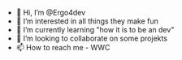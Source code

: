 - 👋 Hi, I’m @Ergo4dev
- 👀 I’m interested in all things they make fun 
- 🌱 I’m currently learning "how it is to be an dev" 
- 💞️ I’m looking to collaborate on some projekts
- 📫 How to reach me - WWC

<!---
Ergo4dev/Ergo4dev is a ✨ special ✨ repository because its `README.md` (this file) appears on your GitHub profile.
You can click the Preview link to take a look at your changes.
--->
